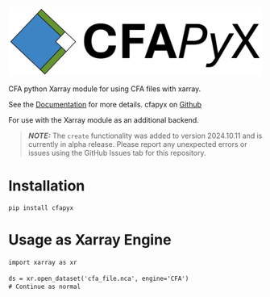 ![CFAPyX long logo: Blue, Green and White squares arranged in Diamond formation](https://github.com/cedadev/CFAPyX/blob/main/docs/source/_images/CFAPyX_long.jpg)

CFA python Xarray module for using CFA files with xarray.

See the [Documentation](https://cedadev.github.io/CFAPyX/) for more details.
cfapyx on [Github](https://github.com/cedadev/CFAPyX)

For use with the Xarray module as an additional backend.

> **_NOTE:_** The `create` functionality was added to version 2024.10.11 and is currently in alpha release. Please report any unexpected errors or issues using the GitHub Issues tab for this repository.

# Installation

```
pip install cfapyx
```

# Usage as Xarray Engine

```
import xarray as xr

ds = xr.open_dataset('cfa_file.nca', engine='CFA')
# Continue as normal

```
